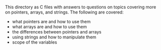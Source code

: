 This directory as C files with answers to questions on topics covering more on pointers, arrays, and strings.
The following are covered:
- what pointers are and how to use them 
- what arrays are and how to use them
- the differences between pointers and arrays
- using strings and how to manipulate them
- scope of the variables

